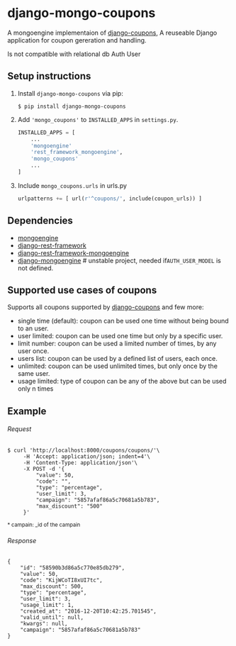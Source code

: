 # django-mongo-coupons

<!--![build status](https://travis-ci.org/byteweaver/django-coupons.png)-->


A mongoengine implementaion of [django-coupons](https://github.com/byteweaver/django-coupons "Django-coupons"), A reuseable Django application for coupon gereration and handling.

Is not compatible with relational db Auth User


## Setup instructions

1. Install `django-mongo-coupons` via pip:
   ```
   $ pip install django-mongo-coupons
   ```

2. Add `'mongo_coupons'` to `INSTALLED_APPS` in `settings.py`.


    ```Python
    INSTALLED_APPS = [
        ...
        'mongoengine'
        'rest_framework_mongoengine',
        'mongo_coupons'
        ...
    ]
    ```

3. Include `mongo_coupons.urls` in urls.py
    ```Python
    urlpatterns += [ url(r'^coupons/', include(coupon_urls)) ]
    ```

## Dependencies
* [mongoengine]('http://mongoengine.org/')
* [django-rest-framework]('http://www.django-rest-framework.org/')
* [django-rest-framework-mongoengine]('https://github.com/umutbozkurt/django-rest-framework-mongoengine.git')
* [django-mongoengine]('https://github.com/MongoEngine/django-mongoengine.git') # unstable project, needed if`AUTH_USER_MODEL` is not defined.

## Supported use cases of coupons

Supports all coupons supported by  [django-coupons](https://github.com/byteweaver/django-coupons "Django-coupons") and few more:

 * single time (default): coupon can be used one time without being bound to an user.
 * user limited: coupon can be used one time but only by a specific user.
 * limit number: coupon can be used a limited number of times, by any user once.
 * users list: coupon can be used by a defined list of users, each once.
 * unlimited: coupon can be used unlimited times, but only once by the same user.
 * usage limited: type of coupon can be any of the above but can be used only n times


## Example

###### Request

    $ curl 'http://localhost:8000/coupons/coupons/'\
         -H 'Accept: application/json; indent=4'\
         -H 'Content-Type: application/json'\
         -X POST -d '{
             "value": 50,
             "code": "",
             "type": "percentage",
             "user_limit": 3,
             "campaign": "5857afaf86a5c70681a5b783",
             "max_discount": "500"
         }'
    
   <sup>* campain: _id of the campain</sup>

###### Response

    {
        "id": "58590b3d86a5c770e85db279",
        "value": 50,
        "code": "KijWCoTI8xUI7tc",
        "max_discount": 500,
        "type": "percentage",
        "user_limit": 3,
        "usage_limit": 1,
        "created_at": "2016-12-20T10:42:25.701545",
        "valid_until": null,
        "kwargs": null,
        "campaign": "5857afaf86a5c70681a5b783"
    }

